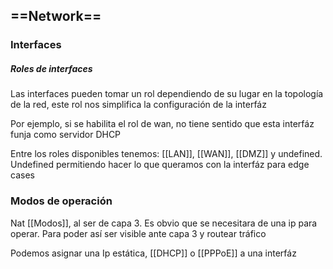 ## ==Network==

### Interfaces

##### Roles de interfaces
Las interfaces pueden tomar un rol dependiendo de su lugar en la topología de la red, este rol nos simplifica la configuración de la interfáz

Por ejemplo, si se habilita el rol de wan, no tiene sentido que esta interfáz funja como servidor DHCP

Entre los roles disponibles tenemos: [[LAN]], [[WAN]], [[DMZ]] y undefined. Undefined permitiendo hacer lo que queramos con la interfáz para edge cases

### Modos de operación

Nat [[Modos]], al ser de capa 3. Es obvio que se necesitara de una ip para operar. Para poder así ser visible ante capa 3 y routear tráfico

Podemos asignar una Ip estática, [[DHCP]] o [[PPPoE]] a una interfáz


